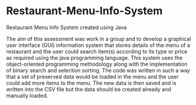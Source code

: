 # Restaurant-Menu-Info-System
Restaurant Menu Info System created using Java

The aim of this assessment was work in a group and to develop a graphical user interface (GUI) information system that stores details of the menu of a restaurant and the user could search item(s) according to its type or price as required using the java programming language. 
This system uses the object-oriented programming methodology along with the implementation of binary search and selection sorting.
The code was written in such a way that a set of preserved data would be loaded in the menu and the user could add more items to the menu. The new data is then saved and is written into the CSV file but the data should be created already and manually loaded.
